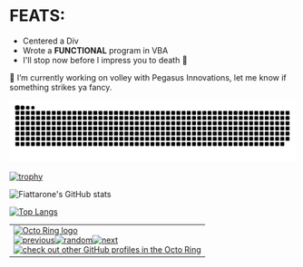 # FEATS:

- Centered a Div
- Wrote a **FUNCTIONAL** program in VBA 
- I'll stop now before I impress you to death 💫

🔭 I’m currently working on volley with Pegasus Innovations, let me know if something strikes ya fancy.

<img src="https://raw.githubusercontent.com/Fiattarone/Fiattarone/output/github-snake-dark.svg?palette=github-dark">


<!--
**Fiattarone/Fiattarone** is a ✨ _special_ ✨ repository because its `README.md` (this file) appears on your GitHub profile.

Here are some ideas to get you started:

- 🔭 I’m currently working on ...
- 🌱 I’m currently learning ...
- 👯 I’m looking to collaborate on ...
- 🤔 I’m looking for help with ...
- 💬 Ask me about ...
- 📫 How to reach me: ...
- 😄 Pronouns: ...
- ⚡ Fun fact: ...
-->

<!-- ![](https://ionicabizau.github.io/github-profile-languages/api.html?fiattarone) -->
[![trophy](https://github-profile-trophy.vercel.app/?username=Fiattarone&theme=onedark&title=MultiLanguage,Repositories,Commits,PullRequest&column=-1)](https://github.com/ryo-ma/github-profile-trophy)

![Fiattarone's GitHub stats](https://github-readme-stats.vercel.app/api?username=Fiattarone&count_private=true&show_icons=true&theme=radical)

[![Top Langs](https://github-readme-stats.vercel.app/api/top-langs/?username=Fiattarone&layout=compact&theme=radical&showicons=true)](https://github.com/anuraghazra/github-readme-stats)

<table><tbody><tr><td><a href="https://octo-ring.com/"><img src="https://octo-ring.com/static/img/widget/top.png" width="99%" alt="Octo Ring logo" align="top"></a><br><a href="https://octo-ring.com/p/Fiattarone/prev"><img src="https://octo-ring.com/static/img/widget/prev.png" width="33%" alt="previous" align="top" title="previous profile"></a><a href="https://octo-ring.com/p/Fiattarone/random"><img src="https://octo-ring.com/static/img/widget/random.png" width="33%" alt="random" align="top" title="random profile"></a><a href="https://octo-ring.com/p/Fiattarone/next"><img src="https://octo-ring.com/static/img/widget/next.png" width="33%" alt="next" align="top" title="next profile"></a><br><a href="https://octo-ring.com/"><img src="https://octo-ring.com/static/img/widget/bottom.png" width="99%" alt="check out other GitHub profiles in the Octo Ring" align="top"></a></td></tr></tbody></table>
